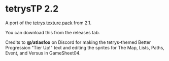 # tetrysTP 2.2
A port of the [tetrys texture pack](https://youtu.be/jF_AsnQ7OF8) from 2.1.

You can download this from the releases tab.

Credits to **@/atlasfox** on Discord for making the tetrys-themed Better Progression "Tier Up!" text and editing the sprites for The Map, Lists, Paths, Event, and Versus in GameSheet04.
